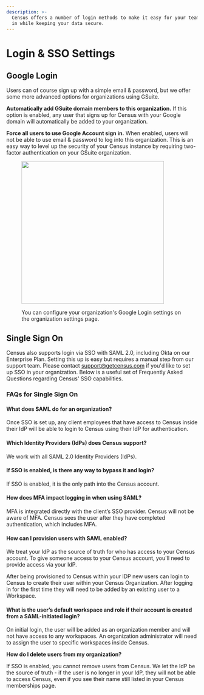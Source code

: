 ```yaml
---
description: >-
  Census offers a number of login methods to make it easy for your team to get
  in while keeping your data secure.
---
```


# Login & SSO Settings

## Google Login

Users can of course sign up with a simple email & password, but we offer some more advanced options for organizations using GSuite.

**Automatically add GSuite domain members to this organization.** If this option is enabled, any user that signs up for Census with your Google domain will automatically be added to your organization.&#x20;

**Force all users to use Google Account sign in.** When enabled, users will not be able to use email & password to log into this organization. This is an easy way to level up the security of your Census instance by requiring two-factor authentication on your GSuite organization.

<figure><img src="../../.gitbook/assets/screenshot 2023-07-18 at 16.22@2x.png" alt="" width="375"><figcaption><p>You can configure your organization's Google Login settings on the organization settings page.</p></figcaption></figure>

## Single Sign On

Census also supports login via SSO with SAML 2.0, including Okta on our Enterprise Plan. Setting this up is easy but requires a manual step from our support team. Please contact [support@getcensus.com](mailto:support@getcensus.com) if you'd like to set up SSO in your organization. Below is a useful set of Frequently Asked Questions regarding Census' SSO capabilities.

### FAQs for Single Sign On

#### **What does SAML do for an organization?**

Once SSO is set up, any client employees that have access to Census inside their IdP will be able to login to Census using their IdP for authentication.

#### Which Identity Providers (IdPs) does Census support?

We work with all SAML 2.0 Identity Providers (IdPs).

#### If SSO is enabled, is there any way to bypass it and login?

If SSO is enabled, it is the only path into the Census account.

#### How does MFA impact logging in when using SAML?

MFA is integrated directly with the client’s SSO provider. Census will not be aware of MFA. Census sees the user after they have completed authentication, which includes MFA.

#### How can I provision users with SAML enabled?

We treat your IdP as the source of truth for who has access to your Census account. To give someone access to your Census account, you'll need to provide access via your IdP.

After being provisioned to Census within your IDP new users can login to Census to create their user within your Census Organization. After logging in for the first time they will need to be added by an existing user to a Workspace. &#x20;

#### What is the user’s default workspace and role if their account is created from a SAML-initiated login?

On initial login, the user will be added as an organization member and will not have access to any workspaces. An organization administrator will need to assign the user to specific workspaces inside Census.

**How do I delete users from my organization?**

If SSO is enabled, you cannot remove users from Census. We let the IdP be the source of truth - if the user is no longer in your IdP, they will not be able to access Census, even if you see their name still listed in your Census memberships page.

####
